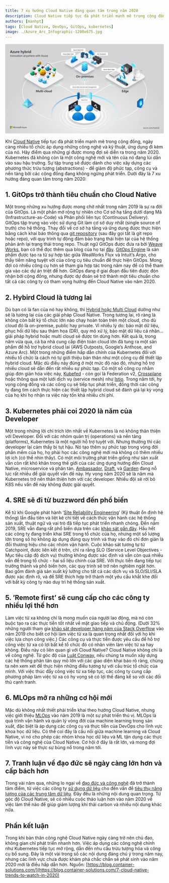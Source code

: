 ```yaml
---
title: 7 xu hướng Cloud Native đáng quan tâm trong năm 2020
description: Cloud Native tiếp tục đà phát triển mạnh mẽ trong cộng đồng, ngày càng nhiều tổ chức áp dụng nó. Đây là những gì được mong đợi sẽ diễn ra trong năm 2020.
authors: [manhpt]
tags: [Cloud Native, DevOps, GitOps, kubernetes]
image: ./Azure_Arc_Infographic-1200x675.jpg
---
```


![](./Azure_Arc_Infographic-1200x675.jpg)

Khi [Cloud Native](https://pivotal.io/cloud-native) tiếp tục đà phát triển mạnh mẽ trong cộng đồng, ngày càng nhiều tổ chức áp dụng những công nghệ và kỹ thuật, ứng dụng đi kèm của nó. Hãy điểm qua những gì được mong đợi sẽ diễn ra trong năm 2020. Kubernetes đã không còn là một công nghệ mới và tên của nó đang lùi dần vào sau hậu trường. Sự tập trung sẽ được dành cho việc xây dựng các phương thức trừu tượng (abstractions) - để giảm độ phức tạp, công cụ và nền tảng bởi các cộng đồng đang không ngừng phát triển. Dưới đây là 7 xu hướng đáng quan tâm trong năm 2020:

## 1. GitOps trở thành tiêu chuẩn cho Cloud Native

Một trong những xu hướng được mong chờ nhất trong năm 2019 là sự ra đời của GitOps. Là một phần mở rộng tự nhiên cho Cơ sở hạ tầng dưới dạng Mã (Infrastructure-as-Code) và Phân phối liên tục (Continuous Delivery). GitOps tập trung vào việc sử dụng Git làm cơ sở duy nhất (single source of truth) cho hệ thống. Thay đổi về cơ sở hạ tầng và ứng dụng được thực hiện bằng cách khai báo thông qua [git repository](https://git-scm.com/book/en/v2/Git-Basics-Getting-a-Git-Repository) (sau đây gọi tắt là git repo hoặc repo), với quy trình tự động đảm bảo trạng thái hiện tại của hệ thống phản ánh lại trạng thái trong repo. Thuật ngữ GitOps được đưa ra bởi [Weave Works](https://www.weave.works/technologies/gitops/), bạn có thể đọc thêm qua blog của họ tại [đây](https://blog.container-solutions.com/11-reasons-for-adopting-gitops). [GitOps Engine](https://github.com/argoproj/gitops-engine) là sản phẩm được tạo ra từ sự hợp tác giữa WeaWorks Flux và Intuit’s Argo, cho thấy tiềm năng tuyệt vời của công cụ tiêu chuẩn để thực hiện GitOps. Mong đợi có nhiều công cụ hơn sẽ tham gia hợp tác trong năm nay để có thể tham gia vào các dự án triệt để hơn. GitOps đang ở giai đoạn đầu tiên được đón nhận bởi cộng đồng, nhưng được dự đoán sẽ trở thành một tiêu chuẩn cho tất cả các công ty có tham vọng hướng đến Cloud Native vào năm 2020.

## 2. Hybird Cloud là tương lai

Dù bạn có là fan của nó hay không, thì [Hybrid hoặc Multi Cloud](https://www.redhat.com/en/topics/cloud-computing/what-is-hybrid-cloud) dường như sẽ là tương lai của các giải pháp Cloud Native. Trong tương lai, rõ ràng là không còn bất kỳ tổ chức lớn nào chạy hoàn toàn trên một cloud, cho dù cloud đó là on-premise, public hay private. Vì nhiều lý do: bảo mật dữ liệu, phục hồi dữ liệu sau thảm họa (DR), quy mô xử lý, bảo mật dữ liệu cá nhân… giải pháp hybrid hoặc multi cloud sẽ được tin dùng hơn. Kết quả là, trong năm vừa qua, cả ba nhà cung cấp điện toán cloud lớn đã tung ra một sản phẩm để hỗ trợ hybrid cloud lai (AWS Outposts, Google’s Anthose, and Azure Arc). Một trong những điểm hấp dẫn chính của Kubernetes đối với nhiều tổ chức là cách nó tự giới thiệu bản thân như một công cụ để thiết lập hybrid cloud. Mặc dù điều này đúng ở một mức độ nào đó, nhưng hỗ trợ nhiều cloud sẽ dẫn đến rất nhiều sự phức tạp. Có một số công cụ nhằm giúp đơn giản hóa việc này, [Kubefed](https://github.com/kubernetes-sigs/kubefed) - còn gọi là Federation v2, [Crossplane](https://crossplane.io/) hoặc thông qua một lưới dịch vụ (service mesh) như [Istio](https://istio.io/). Trong năm tới, hy vọng cộng đồng và các công cụ sẽ tiếp tục phát triển, đồng thời các công ty đang tìm cách thực hiện các thiết lập hybrid cloud sẽ đánh giá lại kỳ vọng của họ khi họ nhận ra việc này tốn khá nhiều chi phí.

## 3. Kubernetes phải coi 2020 là năm của Developer

Một trong những lời chỉ trích lớn nhất về Kubernetes là nó không thân thiện với Developer. Đối với các nhóm quản trị (operations) và nền tảng (platforms), Kubernetes là một người hỗ trợ tuyệt vời. Nhưng thường thì các developer lại cảm thấy bị tụt hậu. Nó tạo thêm sự phức tạp trong vòng đời phần mềm của họ, họ phải học các công nghệ mới mà không có thêm nhiều lợi ích (có thể nhìn thấy). Có một môi trường phát triển giống như sản xuất vẫn còn rất khó khăn trong thế giới của các ứng dụng hướng đến Cloud Native, microservice và phân tán. [Ambassador](https://www.getambassador.io/), [Draft](https://draft.sh/), và [Garden](https://garden.io/) đang nỗ lực rất nhiều để giải quyết vấn đề này. Hy vọng năm 2020 sẽ là năm mà Kubernetes trở nên thân thiện hơn với các developer. Nhiều đội sẽ rời bỏ K8S nếu vấn đề này không được giải quyết.

## 4. SRE sẽ đi từ buzzword đến phổ biến

Kể từ khi Google phát hành ‘[Site Reliability Engineering](https://landing.google.com/sre/books/)’ (Kỹ thuật ổn định hệ thống) lần đầu tiên và liệt kê chi tiết về cách thức vận hành các hệ thống sản xuất, thuật ngữ và vai trò đã tiếp tục phát triển nhanh chóng. Đến năm 2019, SRE vẫn đang rất phổ biến dựa trên các [khảo sát gần đây](https://www.sresurvey2019.com/). Hầu hết các công ty đang triển khai SRE trong tổ chức của họ, nhưng một số lượng lớn trong số họ không áp dụng đúng quy trình và thay vào đó chỉ đơn giản là đổi thương hiệu cho các nhóm vận hành. Cuộc khảo sát tương tự từ Catchpoint, được liên kết ở trên, chỉ ra rằng SLO (Service Level Objectives - Mục tiêu cấp độ dịch vụ) thường không được xác định và vẫn còn quá nhiều vấn đề trong tổ chức - hai số liệu chính của SRE. Với thực tiễn đang tiếp tục trưởng thành và phổ biến hơn, các quy trình sẽ trở nên nghiêm ngặt hơn. Bao gồm đánh giá sản xuất kỹ lưỡng cho tất cả các dịch vụ và SLO/SLI/SLA được xác định rõ, và để SRE thích hợp trở thành một yêu cầu khắt khe đối với bất kỳ công ty nào duy trì hệ thống sản xuất.

## 5. ’Remote first’ sẽ cung cấp cho các công ty nhiều lợi thế hơn

Làm việc từ xa không chỉ là mong muốn của người lao động, mà nó còn buộc tạo ra các thực tiễn tốt nhất về mặt giao tiếp và chủ động. (Dưới 32% những người tham gia [khảo sát developer hàng năm của Stack Overflow](https://insights.stackoverflow.com/survey/2019##job-priorities) vào năm 2019 cho biết cơ hội làm việc từ xa là quan trọng nhất đối với họ khi việc lựa chọn công việc.) Các công cụ và thực tiễn được yêu cầu để hỗ trợ công việc từ xa có lợi bất kể tổ chức đó có nhân viên làm việc từ xa hay không. Điều này có liên quan gì với Cloud Native? Cloud Native không chỉ là về công nghệ. Từ góc độ của [Luật Conway](https://en.wikipedia.org/wiki/Conway%27s_law), nếu chúng ta muốn xây dựng các hệ thống phân tán quy mô lớn với các giao diện khai báo rõ ràng, chúng ta nên xem xét để thực hiện những điều tương tự với cấu trúc tổ chức của mình. Với việc thúc đẩy công việc từ xa tiếp tục, các công ty cung cấp phương pháp làm việc từ xa có hy vọng sẽ có lợi thế đáng kể so với các đối thủ cạnh tranh.

## 6. MLOps mở ra những cơ hội mới

Mặc dù không nhất thiết phải triển khai theo hướng Cloud Native, nhưng việc giới thiệu [MLOps](https://mlops.org/) vào năm 2019 là một sự phát triển thú vị. MLOps là quá trình vận hành và quản lý vòng đời của machine learning trong sản xuất, đặc biệt là áp dụng các công cụ và thực tiễn của DevOps cho lĩnh vực khoa học dữ liệu. Có thể coi đây là cầu nối giữa machine learning và Cloud Native, vì nó cho phép các nhóm khoa học dữ liệu và ML tận dụng các thực tiễn và công nghệ của Cloud Native. Cơ hội ở đây là rất lớn, và mong đợi lĩnh vực này sẽ thực sự bùng nổ trong năm tới.

## 7. Tranh luận về đạo đức sẽ ngày càng lớn hơn và cấp bách hơn

Trong vài năm qua, những lo ngại về [đạo đức và công nghệ](https://blog.container-solutions.com/tech-ethics-what-should-we-do) đã trở thành tâm điểm, từ việc các công ty [sử dụng dữ liệu](https://www.forbes.com/sites/marymeehan/2019/11/26/data-privacy-will-be-the-most-important-issue-in-the-next-decade/##2ad1d8e71882) cho đến vấn đề [tiêu thụ năng lượng của các trung tâm dữ liệu](https://fortune.com/2019/09/18/internet-cloud-server-data-center-energy-consumption-renewable-coal/). Đây đều là những nội dung quan trọng. Từ góc độ Cloud Native, sẽ có nhiều cuộc thảo luận hơn vào năm 2020 về việc làm thế nào để giúp giảm lượng khí thải carbon và nhiều nội dung khác nữa.

## Phần kết luận

Trong khi bản thân công nghệ Cloud Native ngày càng trở nên chủ đạo, không gian chỉ phát triển nhanh hơn. Việc áp dụng các công nghệ chính như Kubernetes tiếp tục mở rộng, dẫn đến nhu cầu trừu tượng hóa và công cụ bổ sung. Đây là một vài trong số các nội dung đáng chú ý trong năm nay, nhưng các lĩnh vực chưa được khám phá chắc chắn sẽ phát sinh vào năm 2020 mới là điều hấp dẫn hơn. Nguồn: [https://blog.container-solutions.com/](https://blog.container-solutions.com/7-cloud-native-trends-to-watch-in-2020)
